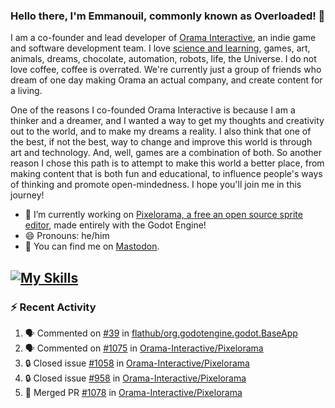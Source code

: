 ### Hello there, I'm Emmanouil, commonly known as Overloaded! 👋
I am a co-founder and lead developer of [Orama Interactive](https://www.oramainteractive.com/), an indie game and software development team. I love [science and learning](https://github.com/OverloadedOrama/KnowledgeBase), games, art, animals, dreams, chocolate, automation, robots, life, the Universe. I do not love coffee, coffee is overrated. We're currently just a group of friends who dream of one day making Orama an actual company, and create content for a living.

One of the reasons I co-founded Orama Interactive is because I am a thinker and a dreamer, and I wanted a way to get my thoughts and creativity out to the world, and to make my dreams a reality. I also think that one of the best, if not the best, way to change and improve this world is through art and technology. And, well, games are a combination of both. So another reason I chose this path is to attempt to make this world a better place, from making content that is both fun and educational, to influence people's ways of thinking and promote open-mindedness. I hope you'll join me in this journey!

- 🔭 I’m currently working on [Pixelorama, a free an open source sprite editor](https://github.com/Orama-Interactive/Pixelorama), made entirely with the Godot Engine!
- 😄 Pronouns: he/him
- 🐘 You can find me on <a rel="me" href="https://mastodon.social/@Overloaded">Mastodon</a>.

[![My Skills](https://skillicons.dev/icons?i=godot,py,cpp,cs,git,linux,html)](https://skillicons.dev)
---

### :zap: Recent Activity

<!--START_SECTION:activity-->
1. 🗣 Commented on [#39](https://github.com/flathub/org.godotengine.godot.BaseApp/issues/39#issuecomment-2296493245) in [flathub/org.godotengine.godot.BaseApp](https://github.com/flathub/org.godotengine.godot.BaseApp)
2. 🗣 Commented on [#1075](https://github.com/Orama-Interactive/Pixelorama/pull/1075#issuecomment-2294369200) in [Orama-Interactive/Pixelorama](https://github.com/Orama-Interactive/Pixelorama)
3. 🔒 Closed issue [#1058](https://github.com/Orama-Interactive/Pixelorama/issues/1058) in [Orama-Interactive/Pixelorama](https://github.com/Orama-Interactive/Pixelorama)
4. 🔒 Closed issue [#958](https://github.com/Orama-Interactive/Pixelorama/issues/958) in [Orama-Interactive/Pixelorama](https://github.com/Orama-Interactive/Pixelorama)
5. 🎉 Merged PR [#1078](https://github.com/Orama-Interactive/Pixelorama/pull/1078) in [Orama-Interactive/Pixelorama](https://github.com/Orama-Interactive/Pixelorama)
<!--END_SECTION:activity-->

<!--
**OverloadedOrama/OverloadedOrama** is a ✨ _special_ ✨ repository because its `README.md` (this file) appears on your GitHub profile.

Here are some ideas to get you started:

- 👯 I’m looking to collaborate on ...
- 🤔 I’m looking for help with ...
- 💬 Ask me about ...
- 📫 How to reach me: ...
- ⚡ Fun fact: ...
-->
